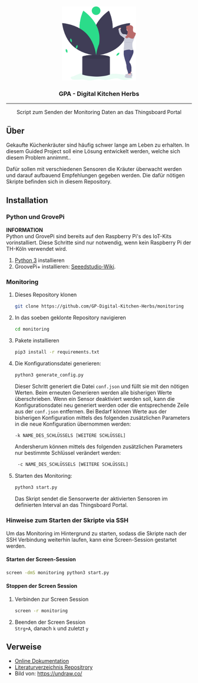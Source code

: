 <p align="center">
  <a href="" rel="noopener">
 <img width=200px height=200px src="https://github.com/Bettlaken/K_H_Pictures/blob/master/undraw_Gardening.svg" alt="Project logo"></a>
</p>

<h3 align="center">GPA - Digital Kitchen Herbs</h3>

---

<p align="center">
    Script zum Senden der Monitoring Daten an das Thingsboard Portal
    <br> 
</p>

## Über
Gekaufte Küchenkräuter sind häufig schwer lange am Leben zu erhalten. 
In diesem Guided Project soll eine Lösung entwickelt werden, welche sich diesem Problem annimmt..

Dafür sollen mit verschiedenen Sensoren die Kräuter überwacht werden und darauf aufbauend Empfehlungen gegeben werden.
Die dafür nötigen Skripte befinden sich in diesem Repository.

## Installation

### Python und GrovePi

**INFORMATION**  
Python und GrovePi sind bereits auf den Raspberry Pi's des IoT-Kits vorinstalliert. Diese Schritte sind nur notwendig, wenn kein Raspberry Pi der TH-Köln verwendet wird. 

1. [Python 3](https://www.python.org/) installieren 
2. GroovePi+ installieren: [Seeedstudio-Wiki](http://wiki.seeedstudio.com/GrovePi_Plus/#setup-the-software-on-the-raspberry-pi).

### Monitoring
1. Dieses Repository klonen
    ```bash
    git clone https://github.com/GP-Digital-Kitchen-Herbs/monitoring
    ```
2. In das soeben geklonte Repository navigieren
    ```bash
    cd monitoring
    ```
3. Pakete installieren
    ```bash
    pip3 install -r requirements.txt
    ```

4. Die Konfigurationsdatei generieren:
    ```bash
    python3 generate_config.py
    ```
    Dieser Schritt generiert die Datei `conf.json` und füllt sie mit den nötigen Werten. Beim erneuten Generieren werden alle bisherigen Werte überschrieben. 
    Wenn ein Sensor deaktiviert werden soll, kann die Konfigurationsdatei neu generiert werden oder die entsprechende Zeile aus der `conf.json` entfernen. Bei Bedarf können Werte aus der bisherigen Konfiguration mittels des folgenden zusätzlichen Parameters in die neue Konfiguration übernommen werden: 
    ```bash 
    -k NAME_DES_SCHLÜSSELS [WEITERE SCHLÜSSEL]
    ```
   Andersherum können mittels des folgenden zusätzlichen Parameters nur bestimmte Schlüssel verändert werden:
   ```bash 
    -c NAME_DES_SCHLÜSSELS [WEITERE SCHLÜSSEL]
   ```
   
5. Starten des Monitoring:
    ```bash
    python3 start.py
    ```
    Das Skript sendet die Sensorwerte der aktivierten Sensoren im definierten Interval an das Thingsboard Portal.

### Hinweise zum Starten der Skripte via SSH
Um das Monitoring im Hintergrund zu starten, sodass die Skripte nach der SSH Verbindung weiterhin laufen, kann eine Screen-Session gestartet werden.

#### Starten der Screen-Session
```bash
screen -dmS monitoring python3 start.py
```

#### Stoppen der Screen Session
1. Verbinden zur Screen Session
    ```bash
    screen -r monitoring
    ```
2. Beenden der Screen Session  
`Strg+A`, danach `k` und zuletzt `y`
   
## Verweise
- [Online Dokumentation](https://herbs-lit.jaykju.de/)
- [Literaturverzeichnis Repositrory](https://github.com/Bettlaken/K_H_Literature)
- Bild von: https://undraw.co/
